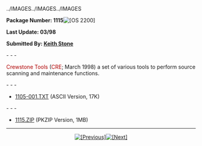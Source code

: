 <x-claris-window top="181" bottom="691" left="56" right="586">../IMAGES../IMAGES../IMAGES
   <x-claris-tagview mode="minimal">
<meta name="FORMATTER" content="Microsoft FrontPage 2.0">


<b>Package Number: 1115</b>![[OS 2200]](../../IMAGES/OS2200.JPG)

<b>Last Update: 03/98</b>

<b>Submitted By: </b>[<b>Keith
Stone</b>](mailto:kstone@interpath.com)

&#13;&#13;- - -



<font color="#AF0000">Crewstone Tools</font>
(<font color="#AF0000">CRE</font>; March 1998) a set of various tools
to perform source scanning and maintenance functions.

&#13;&#13;- - -




   - [1105-001.TXT](1115-001.TXT) (ASCII Version,
   17K)


&#13;&#13;- - -




   - [1115.ZIP](1115.ZIP) (PKZIP Version, 1MB)


<center>

- - -

[![[Previous]](../../IMAGES/LRARO2LF.GIF)](../1114/INDEX.HTM)[![[Next]](../../IMAGES/LRAR02RT.GIF)](../CONTENTS.md)</center>


</x-claris-tagview></x-claris-window>